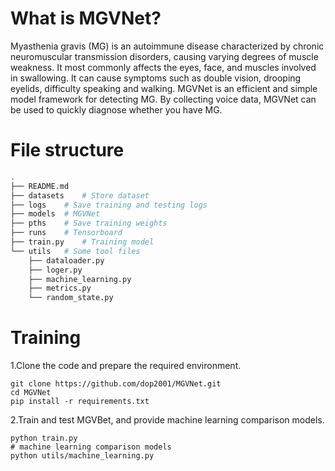 # What is MGVNet?

Myasthenia gravis (MG) is an autoimmune disease characterized by chronic neuromuscular transmission disorders, causing varying degrees of muscle weakness. It most commonly affects the eyes, face, and muscles involved in swallowing. It can cause symptoms such as double vision, drooping eyelids, difficulty speaking and walking. MGVNet is an efficient and simple model framework for detecting MG. By collecting voice data, MGVNet can be used to quickly diagnose whether you have MG.



# File structure

```bash
.
├── README.md
├── datasets	# Store dataset
├── logs	# Save training and testing logs
├── models	# MGVNet
├── pths	# Save training weights
├── runs	# Tensorboard
├── train.py	# Training model
└── utils	# Some tool files
    ├── dataloader.py
    ├── loger.py
    ├── machine_learning.py
    ├── metrics.py
    └── random_state.py
```



# Training

1.Clone the code and prepare the required environment.

```shell
git clone https://github.com/dop2001/MGVNet.git
cd MGVNet
pip install -r requirements.txt
```

2.Train and test MGVBet, and provide machine learning comparison models.

```shell
python train.py
# machine learning comparison models
python utils/machine_learning.py
```





